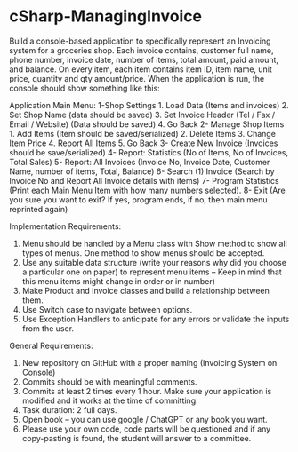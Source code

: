 ﻿# cSharp-ManagingInvoice
Build a console-based application to specifically represent an Invoicing system for a groceries shop.
Each invoice contains, customer full name, phone number, invoice date, number of items, total amount, paid amount, and balance. On every item, each item contains item ID, item name, unit price, quantity and qty amount/price. When the application is run, the console should show something like this:

Application Main Menu:
1-Shop Settings
    1. Load Data (Items and invoices)
    2. Set Shop Name (data should be saved)
    3. Set Invoice Header (Tel / Fax / Email / Website) (Data should be saved)
    4. Go Back
    2- Manage Shop Items
    1. Add Items (Item should be saved/serialized)
    2. Delete Items
    3. Change Item Price
    4. Report All Items
    5. Go Back
3- Create New Invoice (Invoices should be save/serialized)
4- Report: Statistics (No of Items, No of Invoices, Total Sales)
5- Report: All Invoices (Invoice No, Invoice Date, Customer Name, number of items, Total, Balance)
6- Search (1) Invoice (Search by Invoice No and Report All Invoice details with items)
7- Program Statistics (Print each Main Menu Item with how many numbers selected).
8- Exit
(Are you sure you want to exit? If yes, program ends, if no, then main menu reprinted again)

Implementation Requirements:
1. Menu should be handled by a Menu class with Show method to show all types of menus. One method to show menus should be accepted.
2. Use any suitable data structure (write your reasons why did you choose a particular one on paper) to represent menu items – Keep in mind that this menu items might change in order or in number)
3. Make Product and Invoice classes and build a relationship between them.
4. Use Switch case to navigate between options.
5. Use Exception Handlers to anticipate for any errors or validate the inputs from the user.

General Requirements:
1. New repository on GitHub with a proper naming (Invoicing System on Console)
2. Commits should be with meaningful comments.
3. Commits at least 2 times every 1 hour. Make sure your application is modified and it works at the time of committing.
4. Task duration: 2 full days.
5. Open book – you can use google / ChatGPT or any book you want.
6. Please use your own code, code parts will be questioned and if any copy-pasting is found, the student will answer to a committee.
